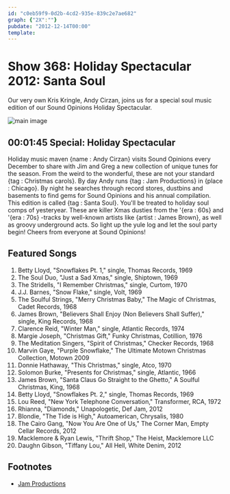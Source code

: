```yaml
---
id: "c0eb59f9-0d2b-4cd2-935e-839c2e7ae682"
graph: {"2X":""}
pubdate: "2012-12-14T00:00"
template: 
---
```






# Show 368: Holiday Spectacular 2012: Santa Soul

Our very own Kris Kringle, Andy Cirzan, joins us for a special soul music edition of our Sound Opinions Holiday Spectacular.

![main image](https://static.soundopinions.org/images/andycirzan.jpg)



## 00:01:45 Special: Holiday Spectacular

Holiday music maven {name : Andy Cirzan} visits Sound Opinions every December to share with Jim and Greg a new collection of unique tunes for the season. From the weird to the wonderful, these are not your standard {tag : Christmas carols}. By day Andy runs {tag : Jam Productions} in {place : Chicago}. By night he searches through record stores, dustbins and basements to find gems for Sound Opinions and his annual compilation. This edition is called {tag : Santa Soul}. You'll be treated to holiday soul comps of yesteryear. These are killer Xmas dusties from the '{era : 60s} and '{era : 70s} -tracks by well-known artists like {artist : James Brown}, as well as groovy underground acts. So light up the yule log and let the soul party begin! Cheers from everyone at Sound Opinions!



## Featured Songs

1. Betty Lloyd, "Snowflakes Pt. 1," single, Thomas Records, 1969
2. The Soul Duo, "Just a Sad Xmas," single, Shiptown, 1969
3. The Stridells, "I Remember Christmas," single, Curtom, 1970
4. J.J. Barnes, "Snow Flake," single, Volt, 1969
5. The Soulful Strings, "Merry Christmas Baby," The Magic of Christmas, Cadet Records, 1968
6. James Brown, "Believers Shall Enjoy (Non Believers Shall Suffer)," single, King Records, 1968
7. Clarence Reid, "Winter Man," single, Atlantic Records, 1974
8. Margie Joseph, "Christmas Gift," Funky Christmas, Cotillion, 1976
9. The Meditation Singers, "Spirit of Christmas," Checker Records, 1968
10. Marvin Gaye, "Purple Snowflake," The Ultimate Motown Christmas Collection, Motown 2009
11. Donnie Hathaway, "This Christmas," single, Atco, 1970
12. Solomon Burke, "Presents for Christmas," single, Atlantic, 1966
13. James Brown, "Santa Claus Go Straight to the Ghetto," A Soulful Christmas, King, 1968
14. Betty Lloyd, "Snowflakes Pt. 2," single, Thomas Records, 1969
15. Lou Reed, "New York Telephone Conversation," Transformer, RCA, 1972
16. Rhianna, "Diamonds," Unapologetic, Def Jam, 2012
17. Blondie, "The Tide is High," Autoamerican, Chrysalis, 1980
18. The Cairo Gang, "Now You Are One of Us," The Corner Man, Empty Cellar Records, 2012
19. Macklemore & Ryan Lewis, "Thrift Shop," The Heist, Macklemore LLC
20. Daughn Gibson, "Tiffany Lou," All Hell, White Denim, 2012



## Footnotes

- [Jam Productions](http://jamusa.com/)
